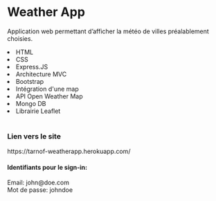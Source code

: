 # Weather App
Application web permettant d’afficher la météo de villes préalablement choisies.
<br>
<li>HTML</li>
<li>CSS</li>
<li>Express.JS</li>
<li>Architecture MVC</li>
<li>Bootstrap</li>
<li>Intégration d'une map</li>
<li>API Open Weather Map</li>
<li>Mongo DB</li>
<li>Librairie Leaflet</li>
<br>
<H3>Lien vers le site</H3>
https://tarnof-weatherapp.herokuapp.com/
<H4>Identifiants pour le sign-in:</H4>
Email: john@doe.com <br>
Mot de passe: johndoe
